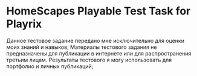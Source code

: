 # HomeScapes Playable Test Task for Playrix

Данное тестовое задание передано мне исключительно для оценки
моих знаний и навыков;
Материалы тестового задания не предназначены для публикации в
интернете или для распространения третьим лицам. Результаты
тестового я могу использовать для портфолио и личных
публикаций;
